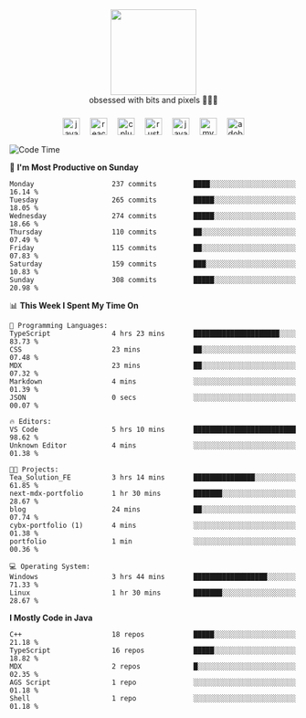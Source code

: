 


  <div align="center">
    
   <img src = "https://i.postimg.cc/W1R4TF4j/d6kpuve-c97567cf-518b-4b86-a271-5c89d88d22f7.gif"  width=150px height=150px />
 </div>

<div align="center">
  obsessed with bits and pixels 🧑‍💻🎨
</div>

  ###
<div align="center">
 <img src="https://cdn.jsdelivr.net/gh/devicons/devicon/icons/javascript/javascript-original.svg" height="30" alt="javascript logo"  />
  <img width="10" />
  <img src="https://cdn.jsdelivr.net/gh/devicons/devicon/icons/react/react-original.svg" height="30" alt="react logo"  />
  <img width="10" />
   <!--<img src="https://cdn.jsdelivr.net/gh/devicons/devicon/icons/nodejs/nodejs-original.svg" height="30" alt="nodejs logo"  />
  <img width="10" />
 <img src="https://cdn.jsdelivr.net/gh/devicons/devicon/icons/flutter/flutter-original.svg" height="30" alt="flutter logo"  />
 <img width="10" />-->
  <img src="https://cdn.jsdelivr.net/gh/devicons/devicon/icons/cplusplus/cplusplus-original.svg" height="30" alt="cpluplus logo"  />
  <img width="10" />
    <img src="https://cdn.jsdelivr.net/gh/devicons/devicon/icons/rust/rust-original.svg" height="30" alt="rust logo"  />
  <img width="10" />
  <img src="https://cdn.jsdelivr.net/gh/devicons/devicon/icons/java/java-original.svg" height="30" alt="java logo"  />
  <img width="10" />
  <img src="https://skillicons.dev/icons?i=mysql" height="30" alt="mysql logo"  />
  <img width="10" />
  <img src="https://skillicons.dev/icons?i=pr" height="30" alt="adobepremierepro logo"  />
</div>

<!--START_SECTION:waka-->
![Code Time](http://img.shields.io/badge/Code%20Time-2%2C194%20hrs%2050%20mins-blue)

📅 **I'm Most Productive on Sunday** 

```text
Monday                   237 commits         ████░░░░░░░░░░░░░░░░░░░░░   16.14 % 
Tuesday                  265 commits         █████░░░░░░░░░░░░░░░░░░░░   18.05 % 
Wednesday                274 commits         █████░░░░░░░░░░░░░░░░░░░░   18.66 % 
Thursday                 110 commits         ██░░░░░░░░░░░░░░░░░░░░░░░   07.49 % 
Friday                   115 commits         ██░░░░░░░░░░░░░░░░░░░░░░░   07.83 % 
Saturday                 159 commits         ███░░░░░░░░░░░░░░░░░░░░░░   10.83 % 
Sunday                   308 commits         █████░░░░░░░░░░░░░░░░░░░░   20.98 % 
```


📊 **This Week I Spent My Time On** 

```text
💬 Programming Languages: 
TypeScript               4 hrs 23 mins       █████████████████████░░░░   83.73 % 
CSS                      23 mins             ██░░░░░░░░░░░░░░░░░░░░░░░   07.48 % 
MDX                      23 mins             ██░░░░░░░░░░░░░░░░░░░░░░░   07.32 % 
Markdown                 4 mins              ░░░░░░░░░░░░░░░░░░░░░░░░░   01.39 % 
JSON                     0 secs              ░░░░░░░░░░░░░░░░░░░░░░░░░   00.07 % 

🔥 Editors: 
VS Code                  5 hrs 10 mins       █████████████████████████   98.62 % 
Unknown Editor           4 mins              ░░░░░░░░░░░░░░░░░░░░░░░░░   01.38 % 

🐱‍💻 Projects: 
Tea_Solution_FE          3 hrs 14 mins       ███████████████░░░░░░░░░░   61.85 % 
next-mdx-portfolio       1 hr 30 mins        ███████░░░░░░░░░░░░░░░░░░   28.67 % 
blog                     24 mins             ██░░░░░░░░░░░░░░░░░░░░░░░   07.74 % 
cybx-portfolio (1)       4 mins              ░░░░░░░░░░░░░░░░░░░░░░░░░   01.38 % 
portfolio                1 min               ░░░░░░░░░░░░░░░░░░░░░░░░░   00.36 % 

💻 Operating System: 
Windows                  3 hrs 44 mins       ██████████████████░░░░░░░   71.33 % 
Linux                    1 hr 30 mins        ███████░░░░░░░░░░░░░░░░░░   28.67 % 
```

**I Mostly Code in Java** 

```text
C++                      18 repos            █████░░░░░░░░░░░░░░░░░░░░   21.18 % 
TypeScript               16 repos            █████░░░░░░░░░░░░░░░░░░░░   18.82 % 
MDX                      2 repos             █░░░░░░░░░░░░░░░░░░░░░░░░   02.35 % 
AGS Script               1 repo              ░░░░░░░░░░░░░░░░░░░░░░░░░   01.18 % 
Shell                    1 repo              ░░░░░░░░░░░░░░░░░░░░░░░░░   01.18 % 
```




<!--END_SECTION:waka-->
